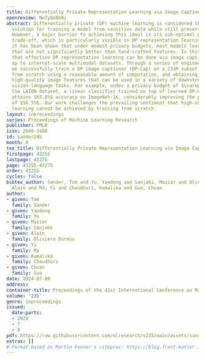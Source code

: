 ```yaml
---
title: Differentially Private Representation Learning via Image Captioning
openreview: Nw7yOe8nBi
abstract: Differentially private (DP) machine learning is considered the gold-standard
  solution for training a model from sensitive data while still preserving privacy.
  However, a major barrier to achieving this ideal is its sub-optimal privacy-accuracy
  trade-off, which is particularly visible in DP representation learning. Specifically,
  it has been shown that under modest privacy budgets, most models learn representations
  that are not significantly better than hand-crafted features. In this work, we show
  that effective DP representation learning can be done via image captioning and scaling
  up to internet-scale multimodal datasets. Through a series of engineering tricks,
  we successfully train a DP image captioner (DP-Cap) on a 233M subset of LAION-2B
  from scratch using a reasonable amount of computation, and obtaining unprecedented
  high-quality image features that can be used in a variety of downstream vision and
  vision-language tasks. For example, under a privacy budget of $\varepsilon=8$ for
  the LAION dataset, a linear classifier trained on top of learned DP-Cap features
  attains $65.8%$ accuracy on ImageNet-1K, considerably improving the previous SOTA
  of $56.5%$. Our work challenges the prevailing sentiment that high-utility DP representation
  learning cannot be achieved by training from scratch.
layout: inproceedings
series: Proceedings of Machine Learning Research
publisher: PMLR
issn: 2640-3498
id: sander24b
month: 0
tex_title: Differentially Private Representation Learning via Image Captioning
firstpage: 43255
lastpage: 43275
page: 43255-43275
order: 43255
cycles: false
bibtex_author: Sander, Tom and Yu, Yaodong and Sanjabi, Maziar and Oliviero Durmus,
  Alain and Ma, Yi and Chaudhuri, Kamalika and Guo, Chuan
author:
- given: Tom
  family: Sander
- given: Yaodong
  family: Yu
- given: Maziar
  family: Sanjabi
- given: Alain
  family: Oliviero Durmus
- given: Yi
  family: Ma
- given: Kamalika
  family: Chaudhuri
- given: Chuan
  family: Guo
date: 2024-07-08
address:
container-title: Proceedings of the 41st International Conference on Machine Learning
volume: '235'
genre: inproceedings
issued:
  date-parts:
  - 2024
  - 7
  - 8
pdf: https://raw.githubusercontent.com/mlresearch/v235/main/assets/sander24b/sander24b.pdf
extras: []
# Format based on Martin Fenner's citeproc: https://blog.front-matter.io/posts/citeproc-yaml-for-bibliographies/
---
```

